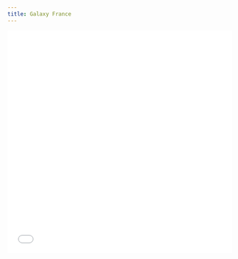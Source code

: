 ```yaml
---
title: Galaxy France
---
```


<slot name="/bare/ifb/notices" />

<slot name="/bare/ifb/galaxy/jumbotron" />

<iframe title="Recent Galaxy France posts" height="500"
 class="resize-y" src="/bare/ifb/latest/news-events/" scrolling="no"
 style="width: 100%; border: none; vertical-align: top">
</iframe>

<footer style="margin-top: 20px">
<slot name="/ifb/site-footer" />
</footer>

